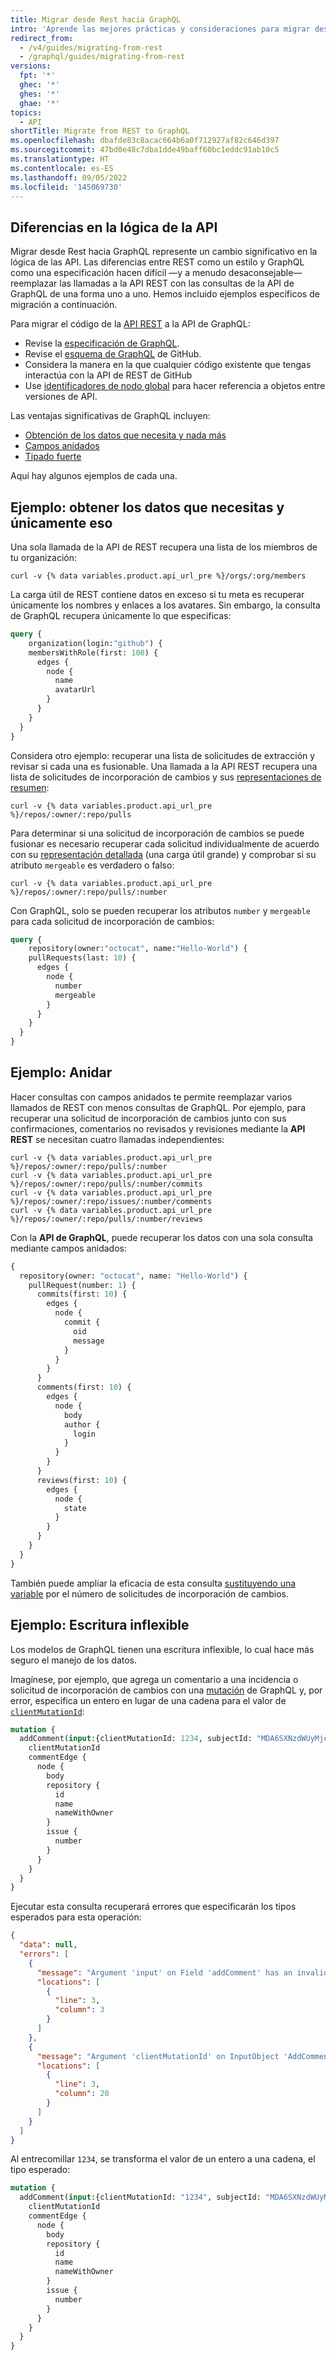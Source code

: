 ```yaml
---
title: Migrar desde Rest hacia GraphQL
intro: 'Aprende las mejores prácticas y consideraciones para migrar desde la API de Rest de {% data variables.product.prodname_dotcom %} hacia la API de GrpahQL de {% data variables.product.prodname_dotcom %}.'
redirect_from:
  - /v4/guides/migrating-from-rest
  - /graphql/guides/migrating-from-rest
versions:
  fpt: '*'
  ghec: '*'
  ghes: '*'
  ghae: '*'
topics:
  - API
shortTitle: Migrate from REST to GraphQL
ms.openlocfilehash: dbafde83c8acac664b6a0f712927af82c646d397
ms.sourcegitcommit: 47bd0e48c7dba1dde49baff60bc1eddc91ab10c5
ms.translationtype: HT
ms.contentlocale: es-ES
ms.lasthandoff: 09/05/2022
ms.locfileid: '145069730'
---
```

## Diferencias en la lógica de la API

Migrar desde Rest hacia GraphQL represente un cambio significativo en la lógica de las API. Las diferencias entre REST como un estilo y GraphQL como una especificación hacen difícil &mdash;y a menudo desaconsejable&mdash; reemplazar las llamadas a la API REST con las consultas de la API de GraphQL de una forma uno a uno. Hemos incluido ejemplos específicos de migración a continuación.

Para migrar el código de la [API REST](/rest) a la API de GraphQL:

- Revise la [especificación de GraphQL](https://graphql.github.io/graphql-spec/June2018/).
- Revise el [esquema de GraphQL](/graphql/reference) de GitHub.
- Considera la manera en la que cualquier código existente que tengas interactúa con la API de REST de GitHub
- Use [identificadores de nodo global](/graphql/guides/using-global-node-ids) para hacer referencia a objetos entre versiones de API.

Las ventajas significativas de GraphQL incluyen:

- [Obtención de los datos que necesita y nada más](#example-getting-the-data-you-need-and-nothing-more)
- [Campos anidados](#example-nesting)
- [Tipado fuerte](#example-strong-typing)

Aquí hay algunos ejemplos de cada una.

## Ejemplo: obtener los datos que necesitas y únicamente eso

Una sola llamada de la API de REST recupera una lista de los miembros de tu organización:
```shell
curl -v {% data variables.product.api_url_pre %}/orgs/:org/members
```

La carga útil de REST contiene datos en exceso si tu meta es recuperar únicamente los nombres y enlaces a los avatares. Sin embargo, la consulta de GraphQL recupera únicamente lo que especificas:

```graphql
query {
    organization(login:"github") {
    membersWithRole(first: 100) {
      edges {
        node {
          name
          avatarUrl
        }
      }
    }
  }
}
```

Considera otro ejemplo: recuperar una lista de solicitudes de extracción y revisar si cada una es fusionable. Una llamada a la API REST recupera una lista de solicitudes de incorporación de cambios y sus [representaciones de resumen](/rest#summary-representations):
```shell
curl -v {% data variables.product.api_url_pre %}/repos/:owner/:repo/pulls
```

Para determinar si una solicitud de incorporación de cambios se puede fusionar es necesario recuperar cada solicitud individualmente de acuerdo con su [representación detallada](/rest#detailed-representations) (una carga útil grande) y comprobar si su atributo `mergeable` es verdadero o falso:
```shell
curl -v {% data variables.product.api_url_pre %}/repos/:owner/:repo/pulls/:number
```

Con GraphQL, solo se pueden recuperar los atributos `number` y `mergeable` para cada solicitud de incorporación de cambios:

```graphql
query {
    repository(owner:"octocat", name:"Hello-World") {
    pullRequests(last: 10) {
      edges {
        node {
          number
          mergeable
        }
      }
    }
  }
}
```

## Ejemplo: Anidar

Hacer consultas con campos anidados te permite reemplazar varios llamados de REST con menos consultas de GraphQL. Por ejemplo, para recuperar una solicitud de incorporación de cambios junto con sus confirmaciones, comentarios no revisados y revisiones mediante la **API REST** se necesitan cuatro llamadas independientes:
```shell
curl -v {% data variables.product.api_url_pre %}/repos/:owner/:repo/pulls/:number
curl -v {% data variables.product.api_url_pre %}/repos/:owner/:repo/pulls/:number/commits
curl -v {% data variables.product.api_url_pre %}/repos/:owner/:repo/issues/:number/comments
curl -v {% data variables.product.api_url_pre %}/repos/:owner/:repo/pulls/:number/reviews
```

Con la **API de GraphQL**, puede recuperar los datos con una sola consulta mediante campos anidados:

```graphql
{
  repository(owner: "octocat", name: "Hello-World") {
    pullRequest(number: 1) {
      commits(first: 10) {
        edges {
          node {
            commit {
              oid
              message
            }
          }
        }
      }
      comments(first: 10) {
        edges {
          node {
            body
            author {
              login
            }
          }
        }
      }
      reviews(first: 10) {
        edges {
          node {
            state
          }
        }
      }
    }
  }
}
```

También puede ampliar la eficacia de esta consulta [sustituyendo una variable](/graphql/guides/forming-calls-with-graphql#working-with-variables) por el número de solicitudes de incorporación de cambios.

## Ejemplo: Escritura inflexible

Los modelos de GraphQL tienen una escritura inflexible, lo cual hace más seguro el manejo de los datos.

Imagínese, por ejemplo, que agrega un comentario a una incidencia o solicitud de incorporación de cambios con una [mutación](/graphql/reference/mutations) de GraphQL y, por error, especifica un entero en lugar de una cadena para el valor de [`clientMutationId`](/graphql/reference/mutations#addcomment):

```graphql
mutation {
  addComment(input:{clientMutationId: 1234, subjectId: "MDA6SXNzdWUyMjcyMDA2MTT=", body: "Looks good to me!"}) {
    clientMutationId
    commentEdge {
      node {
        body
        repository {
          id
          name
          nameWithOwner
        }
        issue {
          number
        }
      }
    }
  }
}
```

Ejecutar esta consulta recuperará errores que especificarán los tipos esperados para esta operación:

```json
{
  "data": null,
  "errors": [
    {
      "message": "Argument 'input' on Field 'addComment' has an invalid value. Expected type 'AddCommentInput!'.",
      "locations": [
        {
          "line": 3,
          "column": 3
        }
      ]
    },
    {
      "message": "Argument 'clientMutationId' on InputObject 'AddCommentInput' has an invalid value. Expected type 'String'.",
      "locations": [
        {
          "line": 3,
          "column": 20
        }
      ]
    }
  ]
}
```

Al entrecomillar `1234`, se transforma el valor de un entero a una cadena, el tipo esperado:

```graphql
mutation {
  addComment(input:{clientMutationId: "1234", subjectId: "MDA6SXNzdWUyMjcyMDA2MTT=", body: "Looks good to me!"}) {
    clientMutationId
    commentEdge {
      node {
        body
        repository {
          id
          name
          nameWithOwner
        }
        issue {
          number
        }
      }
    }
  }
}
```
